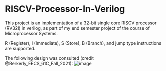 # RISCV-Processor-In-Verilog
This project is an implementation of a 32-bit single core RISCV processor (RV32I) in verilog, as part of my end semester project of the course of Microprocessor Systems.

R (Register), I (Immediate), S (Store), B (Branch), and jump type instructions are supported.

The following design was consulted (credit @Berkerly_EECS_61C_Fall_2021):
![image](https://github.com/MoonisAmir10/RISCV-Processor-In-Verilog/assets/135621767/27f7ebcf-5d47-4409-bcdc-6a7e30a38ca0)
